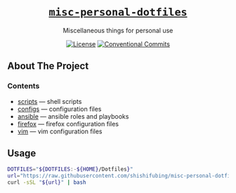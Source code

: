 <div align="center" markdown="1">

# [`misc-personal-dotfiles`][url-repo]

Miscellaneous things for personal use

[![License][badge-license]][url-license]
[![Conventional Commits][badge-conventionalcommits]][url-conventionalcommits]

</div>

## About The Project

### Contents

- [scripts] — shell scripts
- [configs] — configuration files
- [ansible] — ansible roles and playbooks
- [firefox] — firefox configuration files
- [vim] — vim configuration files

## Usage

```bash
DOTFILES="${DOTFILES:-${HOME}/Dotfiles}"
url="https://raw.githubusercontent.com/shishifubing/misc-personal-dotfiles/main/scripts/setup.sh"
curl -sSL "${url}" | bash
```

<!-- relative links -->

[scripts]: ./scripts
[configs]: ./configs
[ansible]: ./ansible
[firefox]: ./firefox
[vim]: ./vim

<!-- project links -->

[url-repo]: https://github.com/shishifubing/misc-personal-dotfiles
[url-license]: https://github.com/shishifubing/misc-personal-dotfiles/blob/main/LICENSE

<!-- external links -->

[url-conventionalcommits]: https://conventionalcommits.org

<!-- badge links -->

[badge-license]: https://img.shields.io/github/license/shishifubing/misc-personal-dotfiles.svg?style=for-the-badge
[badge-conventionalcommits]: https://img.shields.io/badge/Conventional%20Commits-1.0.0-%23FE5196?logo=conventionalcommits&logoColor=white&style=for-the-badge
